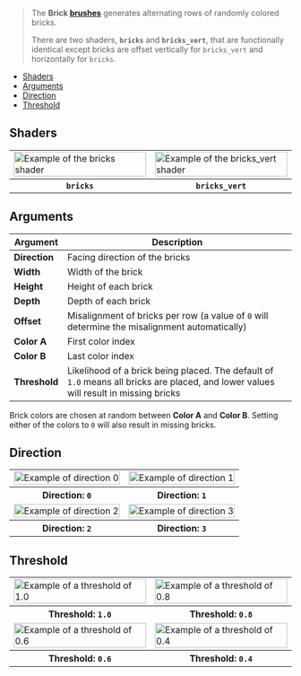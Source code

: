 > The **Brick [brushes](Brush-Shaders)** generates alternating rows of randomly colored bricks.
> 
> There are two shaders, **`bricks`** and **`bricks_vert`**, that are functionally identical except bricks are offset vertically for `bricks_vert` and horizontally for `bricks`.

<!-- TOC -->
- [Shaders](#shaders)
- [Arguments](#arguments)
- [Direction](#direction)
- [Threshold](#threshold)

## Shaders

<table>
	<tr>
		<td width="50%">
			<img width="100%" src="https://s3.amazonaws.com/misc.lachlanmcdonald.com/magicavoxel-shaders/3cf75dcc-5b1c-465b-81fc-8b4526c4363a/bricks_horz.png" alt="Example of the bricks shader">
		</td>
		<td width="50%">
			<img width="100%" src="https://s3.amazonaws.com/misc.lachlanmcdonald.com/magicavoxel-shaders/3cf75dcc-5b1c-465b-81fc-8b4526c4363a/bricks_vert.png" alt="Example of the bricks_vert shader">
		</td>
	</tr>
	<tr>
		<th><code>bricks</code></th>
		<th><code>bricks_vert</code></th>
	</tr>
</table>

## Arguments

Argument | Description
--------- | -----------
**Direction** | Facing direction of the bricks
**Width** | Width of the brick
**Height** | Height of each brick
**Depth** | Depth of each brick
**Offset** | Misalignment of bricks per row (a value of `0` will determine the misalignment automatically)
**Color A** | First color index
**Color B** | Last color index
**Threshold** | Likelihood of a brick being placed. The default of `1.0` means all bricks are placed, and lower values will result in missing bricks

Brick colors are chosen at random between __Color A__ and __Color B__. Setting either of the colors to `0` will also result in missing bricks.

## Direction

<!-- SAMPLE brick_direction 2 -->
<table>
	<tr>
		<td width="50%"><img width="100%" src="https://s3.amazonaws.com/misc.lachlanmcdonald.com/magicavoxel-shaders/3cf75dcc-5b1c-465b-81fc-8b4526c4363a/bricks_direction_0.png" alt="Example of direction 0"></td>
		<td width="50%"><img width="100%" src="https://s3.amazonaws.com/misc.lachlanmcdonald.com/magicavoxel-shaders/3cf75dcc-5b1c-465b-81fc-8b4526c4363a/bricks_direction_1.png" alt="Example of direction 1"></td>
	</tr>
	<tr>
		<th>Direction: <code>0</code></th>
		<th>Direction: <code>1</code></th>
	</tr>
	<tr>
		<td width="50%"><img width="100%" src="https://s3.amazonaws.com/misc.lachlanmcdonald.com/magicavoxel-shaders/3cf75dcc-5b1c-465b-81fc-8b4526c4363a/bricks_direction_2.png" alt="Example of direction 2"></td>
		<td width="50%"><img width="100%" src="https://s3.amazonaws.com/misc.lachlanmcdonald.com/magicavoxel-shaders/3cf75dcc-5b1c-465b-81fc-8b4526c4363a/bricks_direction_3.png" alt="Example of direction 3"></td>
	</tr>
	<tr>
		<th>Direction: <code>2</code></th>
		<th>Direction: <code>3</code></th>
	</tr>
</table>
<!-- END -->

## Threshold

<!-- SAMPLE brick_thresholds 2 -->
<table>
	<tr>
		<td width="50%"><img width="100%" src="https://s3.amazonaws.com/misc.lachlanmcdonald.com/magicavoxel-shaders/3cf75dcc-5b1c-465b-81fc-8b4526c4363a/bricks_threshold_10.png" alt="Example of a threshold of 1.0"></td>
		<td width="50%"><img width="100%" src="https://s3.amazonaws.com/misc.lachlanmcdonald.com/magicavoxel-shaders/3cf75dcc-5b1c-465b-81fc-8b4526c4363a/bricks_threshold_08.png" alt="Example of a threshold of 0.8"></td>
	</tr>
	<tr>
		<th>Threshold: <code>1.0</code></th>
		<th>Threshold: <code>0.8</code></th>
	</tr>
	<tr>
		<td width="50%"><img width="100%" src="https://s3.amazonaws.com/misc.lachlanmcdonald.com/magicavoxel-shaders/3cf75dcc-5b1c-465b-81fc-8b4526c4363a/bricks_threshold_06.png" alt="Example of a threshold of 0.6"></td>
		<td width="50%"><img width="100%" src="https://s3.amazonaws.com/misc.lachlanmcdonald.com/magicavoxel-shaders/3cf75dcc-5b1c-465b-81fc-8b4526c4363a/bricks_threshold_04.png" alt="Example of a threshold of 0.4"></td>
	</tr>
	<tr>
		<th>Threshold: <code>0.6</code></th>
		<th>Threshold: <code>0.4</code></th>
	</tr>
</table>
<!-- END -->

